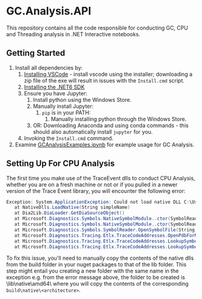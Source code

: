 # GC.Analysis.API

This repository contains all the code responsible for conducting GC, CPU and Threading analysis in .NET Interactive notebooks.

## Getting Started

1. Install all dependencies by:
   1. [Installing VSCode](https://code.visualstudio.com/Download) - install vscode using the installer; downloading a zip file of the exe will result in issues with the ``Install.cmd`` script.
   2. [Installing the .NET6 SDK](https://dotnet.microsoft.com/en-us/download/dotnet/6.0)
   3. Ensure you have Jupyter:
      1. Install python using the Windows Store.
      2. Manually install Jupyter:
         1. ``pip`` is in your PATH:
            1. Manually installing python through the Windows Store.
      3. OR: Downloading Anaconda and using conda commands - this should also automatically install ``jupyter`` for you.
   4. Invoking the ``Install.cmd`` command.
2. Examine [GCAnalysisExamples.ipynb](GCAnalysisExamples.ipynb) for example usage for GC Analysis.

## Setting Up For CPU Analysis

The first time you make use of the TraceEvent dlls to conduct CPU Analysis, whether you are on a fresh machine or not or if you pulled in a newer version of the Trace Event library, you will encounter the following error:

```powershell
Exception: System.ApplicationException: Could not load native DLL C:\Users\<User>\.nuget\packages\microsoft.diagnostics.tracing.traceevent\<TraceEvent Version>\lib\native\amd64\msdia140.dll
   at NativeDlls.LoadNative(String simpleName)
   at Dia2Lib.DiaLoader.GetDiaSourceObject()
   at Microsoft.Diagnostics.Symbols.NativeSymbolModule..ctor(SymbolReader reader, String pdbFilePath, Action`1 loadData)
   at Microsoft.Diagnostics.Symbols.NativeSymbolModule..ctor(SymbolReader reader, String pdbFilePath)
   at Microsoft.Diagnostics.Symbols.SymbolReader.OpenSymbolFile(String pdbFilePath)
   at Microsoft.Diagnostics.Tracing.Etlx.TraceCodeAddresses.OpenPdbForModuleFile(SymbolReader symReader, TraceModuleFile moduleFile)
   at Microsoft.Diagnostics.Tracing.Etlx.TraceCodeAddresses.LookupSymbolsForModule(SymbolReader reader, TraceModuleFile moduleFile, IEnumerator`1 codeAddressIndexCursor, Boolean enumerateAll, Int32& totalAddressCount)
   at Microsoft.Diagnostics.Tracing.Etlx.TraceCodeAddresses.LookupSymbolsForModule(SymbolReader reader, TraceModuleFile file)
```

To fix this issue, you'll need to manually copy the contents of the native dlls from the build folder in your nuget packages to that of the lib folder. This step might entail you creating a new folder with the same name in the exception e.g. from the error message above, the folder to be created is \lib\native\amd64\ where you will copy the contents of the corresponding ``build\native\<architecture>``.
